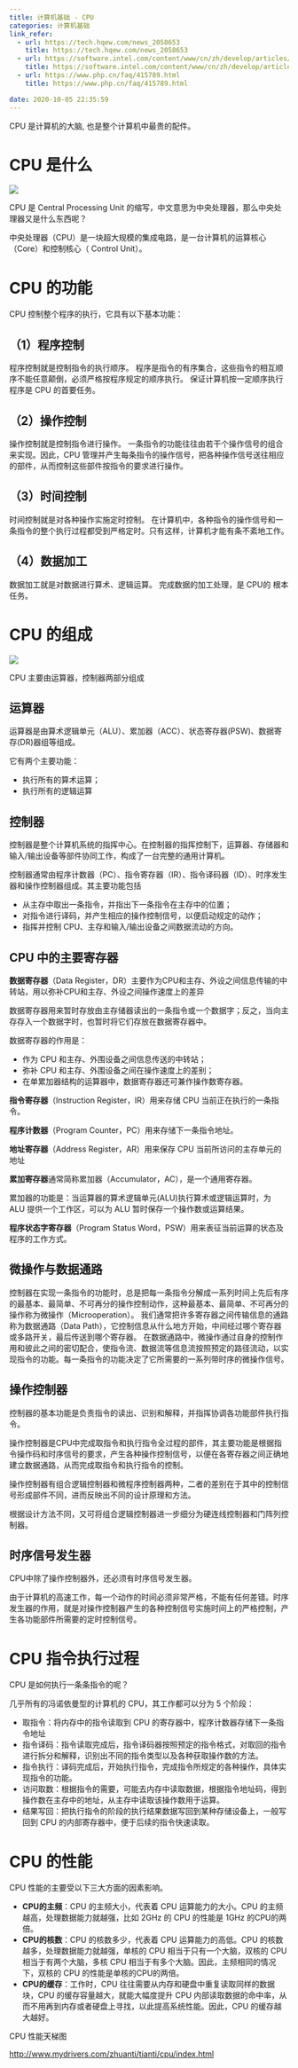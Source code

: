 ```yaml
---
title: 计算机基础 - CPU
categories: 计算机基础
link_refer:
  - url: https://tech.hqew.com/news_2058653
    title: https://tech.hqew.com/news_2058653
  - url: https://software.intel.com/content/www/cn/zh/develop/articles/book-processor-architecture_cpu_function_and_composition.html
    title: https://software.intel.com/content/www/cn/zh/develop/articles/book-processor-architecture_cpu_function_and_composition.html
  - url: https://www.php.cn/faq/415789.html
    title: https://www.php.cn/faq/415789.html

date: 2020-10-05 22:35:59
---
```


CPU 是计算机的大脑, 也是整个计算机中最贵的配件。

<!-- more -->

# CPU 是什么 

![](/images/cpu-i7.jpg)

CPU 是 Central Processing Unit 的缩写，中文意思为中央处理器，那么中央处理器又是什么东西呢？

中央处理器（CPU）是一块超大规模的集成电路，是一台计算机的运算核心（Core）和控制核心（ Control Unit）。

# CPU 的功能

CPU 控制整个程序的执行，它具有以下基本功能：

## （1）程序控制

程序控制就是控制指令的执行顺序。
程序是指令的有序集合，这些指令的相互顺序不能任意颠倒，必须严格按程序规定的顺序执行。
保证计算机按一定顺序执行程序是 CPU 的首要任务。

## （2）操作控制

操作控制就是控制指令进行操作。
一条指令的功能往往由若干个操作信号的组合来实现。因此，CPU 管理并产生每条指令的操作信号，把各种操作信号送往相应的部件，从而控制这些部件按指令的要求进行操作。

## （3）时间控制

时间控制就是对各种操作实施定时控制。
在计算机中，各种指令的操作信号和一条指令的整个执行过程都受到严格定时。只有这样，计算机才能有条不紊地工作。

## （4）数据加工

数据加工就是对数据进行算术、逻辑运算。
完成数据的加工处理，是 CPU的 根本任务。

# CPU 的组成

![](/images/cpu-zc.jpg)

CPU 主要由运算器，控制器两部分组成

## 运算器

运算器是由算术逻辑单元（ALU）、累加器（ACC）、状态寄存器(PSW)、数据寄存(DR)器组等组成。

它有两个主要功能：
- 执行所有的算术运算；
- 执行所有的逻辑运算

## 控制器

控制器是整个计算机系统的指挥中心。在控制器的指挥控制下，运算器、存储器和输入/输出设备等部件协同工作，构成了一台完整的通用计算机。

控制器通常由程序计数器（PC）、指令寄存器（IR）、指令译码器（ID）、时序发生器和操作控制器组成。其主要功能包括
- 从主存中取出一条指令，并指出下一条指令在主存中的位置；
- 对指令进行译码，并产生相应的操作控制信号，以便启动规定的动作；
- 指挥并控制 CPU、主存和输入/输出设备之间数据流动的方向。

## CPU 中的主要寄存器

**数据寄存器**（Data Register，DR）主要作为CPU和主存、外设之间信息传输的中转站，用以弥补CPU和主存、外设之间操作速度上的差异

数据寄存器用来暂时存放由主存储器读出的一条指令或一个数据字；反之，当向主存存入一个数据字时，也暂时将它们存放在数据寄存器中。

数据寄存器的作用是：

- 作为 CPU 和主存、外围设备之间信息传送的中转站；
- 弥补 CPU 和主存、外围设备之间在操作速度上的差别；
- 在单累加器结构的运算器中，数据寄存器还可兼作操作数寄存器。

**指令寄存器**（Instruction Register，IR）用来存储 CPU 当前正在执行的一条指令。

**程序计数器**（Program Counter，PC）用来存储下一条指令地址。

**地址寄存器**（Address Register，AR）用来保存 CPU 当前所访问的主存单元的地址

**累加寄存器**通常简称累加器（Accumulator，AC），是一个通用寄存器。

累加器的功能是：当运算器的算术逻辑单元(ALU)执行算术或逻辑运算时，为 ALU 提供一个工作区，可以为 ALU 暂时保存一个操作数或运算结果。

**程序状态字寄存器**（Program Status Word，PSW）用来表征当前运算的状态及程序的工作方式。

## 微操作与数据通路

控制器在实现一条指令的功能时，总是把每一条指令分解成一系列时间上先后有序的最基本、最简单、不可再分的操作控制动作，这种最基本、最简单、不可再分的操作称为微操作（Microoperation）。
我们通常把许多寄存器之间传输信息的通路称为数据通路（Data Path），它控制信息从什么地方开始，中间经过哪个寄存器或多路开关，最后传送到哪个寄存器。
在数据通路中，微操作通过自身的控制作用和彼此之间的密切配合，使指令流、数据流等信息流按照预定的路径流动，以实现指令的功能。每一条指令的功能决定了它所需要的一系列带时序的微操作信号。

## 操作控制器

控制器的基本功能是负责指令的读出、识别和解释，并指挥协调各功能部件执行指令。

操作控制器是CPU中完成取指令和执行指令全过程的部件，其主要功能是根据指令操作码和时序信号的要求，产生各种操作控制信号，以便在各寄存器之间正确地建立数据通路，从而完成取指令和执行指令的控制。

操作控制器有组合逻辑控制器和微程序控制器两种，二者的差别在于其中的控制信号形成部件不同，进而反映出不同的设计原理和方法。

根据设计方法不同，又可将组合逻辑控制器进一步细分为硬连线控制器和门阵列控制器。

## 时序信号发生器

CPU中除了操作控制器外，还必须有时序信号发生器。

由于计算机的高速工作，每一个动作的时间必须非常严格，不能有任何差错。时序发生器的作用，就是对操作控制器产生的各种控制信号实施时间上的严格控制，产生各功能部件所需要的定时控制信号。

# CPU 指令执行过程

CPU 是如何执行一条条指令的呢？

几乎所有的冯诺依曼型的计算机的 CPU，其工作都可以分为 5 个阶段：

- 取指令：将内存中的指令读取到 CPU 的寄存器中，程序计数器存储下一条指令地址
- 指令译码：指令读取完成后，指令译码器按照预定的指令格式，对取回的指令进行拆分和解释，识别出不同的指令类型以及各种获取操作数的方法。
- 指令执行：译码完成后，开始执行指令，完成指令所规定的各种操作，具体实现指令的功能。
- 访问取数：根据指令的需要，可能去内存中读取数据，根据指令地址码，得到操作数在主存中的地址，从主存中读取该操作数用于运算。
- 结果写回：把执行指令的阶段的执行结果数据写回到某种存储设备上，一般写回到 CPU 的内部寄存器中，便于后续的指令快速读取。

# CPU 的性能

CPU 性能的主要受以下三大方面的因素影响。

-  **CPU的主频**：CPU 的主频大小，代表着 CPU 运算能力的大小。CPU 的主频越高，处理数据能力就越强，比如 2GHz 的 CPU 的性能是 1GHz 的CPU的两倍。
- **CPU的核数**：CPU 的核数多少，代表着 CPU 运算能力的高低。CPU 的核数越多，处理数据能力就越强，单核的 CPU 相当于只有一个大脑，双核的 CPU 相当于有两个大脑，多核 CPU 相当于有多个大脑。因此，主频相同的情况下，双核的 CPU 的性能是单核的CPU的两倍。
- **CPU的缓存**：工作时，CPU 往往需要从内存和硬盘中重复读取同样的数据块，CPU 的缓存容量越大，就能大幅度提升 CPU 内部读取数据的命中率，从而不用再到内存或者硬盘上寻找，以此提高系统性能。因此，CPU 的缓存越大越好。

CPU 性能天梯图

<http://www.mydrivers.com/zhuanti/tianti/cpu/index.html>